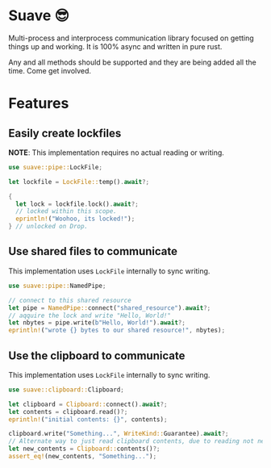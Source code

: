 # Suave :sunglasses:
Multi-process and interprocess communication library focused on getting things
up and working. It is 100% async and written in pure rust.

Any and all methods should be supported and they are being added all the time. Come get involved.

# Features

## Easily create lockfiles

**NOTE**: This implementation requires no actual reading or writing.

```rs
use suave::pipe::LockFile;

let lockfile = LockFile::temp().await?;

{
  let lock = lockfile.lock().await?;
  // locked within this scope.
  eprintln!("Woohoo, its locked!");
} // unlocked on Drop.
```

## Use shared files to communicate

This implementation uses `LockFile` internally to sync writing.

```rs
use suave::pipe::NamedPipe;

// connect to this shared resource
let pipe = NamedPipe::connect("shared_resource").await?;
// aqquire the lock and write "Hello, World!"
let nbytes = pipe.write(b"Hello, World!").await?;
eprintln!("wrote {} bytes to our shared resource!", nbytes);
```

## Use the clipboard to communicate

This implementation uses `LockFile` internally to sync writing.

```rs
use suave::clipboard::Clipboard;

let clipboard = Clipboard::connect().await?;
let contents = clipboard.read()?;
eprintln!("initial contents: {}", contents);

clipboard.write("Something...", WriteKind::Guarantee).await?;
// Alternate way to just read clipboard contents, due to reading not needed a lock.
let new_contents = Clipboard::contents()?;
assert_eq!(new_contents, "Something...");
```

